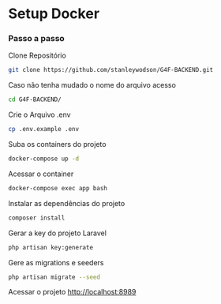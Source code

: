 
# Setup Docker

### Passo a passo
Clone Repositório
```sh
git clone https://github.com/stanleywodson/G4F-BACKEND.git
```

Caso não tenha mudado o nome do arquivo acesso
```sh
cd G4F-BACKEND/
```

Crie o Arquivo .env
```sh
cp .env.example .env
```

Suba os containers do projeto
```sh
docker-compose up -d
```

Acessar o container
```sh
docker-compose exec app bash
```


Instalar as dependências do projeto
```sh
composer install
```

Gerar a key do projeto Laravel
```sh
php artisan key:generate
```

Gere as migrations e seeders
```sh
php artisan migrate --seed
```

Acessar o projeto
[http://localhost:8989](http://localhost:8989)
